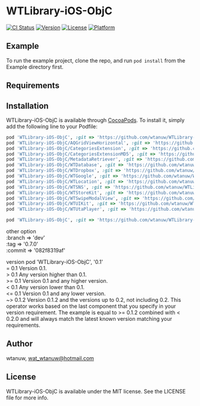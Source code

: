 # WTLibrary-iOS-ObjC

[![CI Status](http://img.shields.io/travis/wtanuw/WTLibrary-iOS-ObjC.svg?style=flat)](https://travis-ci.org/wtanuw/WTLibrary-iOS-ObjC)
[![Version](https://img.shields.io/cocoapods/v/WTLibrary-iOS-ObjC.svg?style=flat)](http://cocoapods.org/pods/WTLibrary-iOS-ObjC)
[![License](https://img.shields.io/cocoapods/l/WTLibrary-iOS-ObjC.svg?style=flat)](http://cocoapods.org/pods/WTLibrary-iOS-ObjC)
[![Platform](https://img.shields.io/cocoapods/p/WTLibrary-iOS-ObjC.svg?style=flat)](http://cocoapods.org/pods/WTLibrary-iOS-ObjC)

## Example

To run the example project, clone the repo, and run `pod install` from the Example directory first.

## Requirements

## Installation

WTLibrary-iOS-ObjC is available through [CocoaPods](http://cocoapods.org). To install
it, simply add the following line to your Podfile:

```ruby
pod 'WTLibrary-iOS-ObjC', :git => 'https://github.com/wtanuw/WTLibrary-iOS-ObjC.git'
pod 'WTLibrary-iOS-ObjC/AQGridViewHorizontal', :git => 'https://github.com/wtanuw/WTLibrary-iOS-ObjC.git'
pod 'WTLibrary-iOS-ObjC/CategoriesExtension', :git => 'https://github.com/wtanuw/WTLibrary-iOS-ObjC.git'
pod 'WTLibrary-iOS-ObjC/CategoriesExtensionMD5', :git => 'https://github.com/wtanuw/WTLibrary-iOS-ObjC.git'
pod 'WTLibrary-iOS-ObjC/MetadataRetriever', :git => 'https://github.com/wtanuw/WTLibrary-iOS-ObjC.git'
pod 'WTLibrary-iOS-ObjC/WTDatabase', :git => 'https://github.com/wtanuw/WTLibrary-iOS-ObjC.git'
pod 'WTLibrary-iOS-ObjC/WTDropbox', :git => 'https://github.com/wtanuw/WTLibrary-iOS-ObjC.git'
pod 'WTLibrary-iOS-ObjC/WTGoogle', :git => 'https://github.com/wtanuw/WTLibrary-iOS-ObjC.git'
pod 'WTLibrary-iOS-ObjC/WTLocation', :git => 'https://github.com/wtanuw/WTLibrary-iOS-ObjC.git'
pod 'WTLibrary-iOS-ObjC/WTSNS', :git => 'https://github.com/wtanuw/WTLibrary-iOS-ObjC.git'
pod 'WTLibrary-iOS-ObjC/WTStoreKit', :git => 'https://github.com/wtanuw/WTLibrary-iOS-ObjC.git'
pod 'WTLibrary-iOS-ObjC/WTSwipeModalView', :git => 'https://github.com/wtanuw/WTLibrary-iOS-ObjC.git'
pod 'WTLibrary-iOS-ObjC/WTUIKit', :git => 'https://github.com/wtanuw/WTLibrary-iOS-ObjC.git'
pod 'WTLibrary-iOS-ObjC/WTUtaPlayer', :git => 'https://github.com/wtanuw/WTLibrary-iOS-ObjC.git'
```

```ruby
pod 'WTLibrary-iOS-ObjC', :git => 'https://github.com/wtanuw/WTLibrary-iOS-ObjC.git', :subspecs => ['AQGridViewHorizontal', 'CategoriesExtension', 'CategoriesExtensionMD5', 'MetadataRetriever', 'WTDatabase', 'WTDropbox', 'WTGoogle', 'WTLocation', 'WTSNS', 'WTStoreKit', 'WTSwipeModalView', 'WTUIKit', 'WTUtaPlayer']
```

other option  
:branch => 'dev'  
:tag => '0.7.0'  
:commit => '082f8319af'  

version
pod 'WTLibrary-iOS-ObjC', '0.1'  
= 0.1 Version 0.1.  
\> 0.1 Any version higher than 0.1.  
\>= 0.1 Version 0.1 and any higher version.  
< 0.1 Any version lower than 0.1.  
<= 0.1 Version 0.1 and any lower version.  
~> 0.1.2 Version 0.1.2 and the versions up to 0.2, not including 0.2. This operator works based on the last component that you specify in your version requirement. The example is equal to >= 0.1.2 combined with < 0.2.0 and will always match the latest known version matching your requirements.  

## Author

wtanuw, wat_wtanuw@hotmail.com

## License

WTLibrary-iOS-ObjC is available under the MIT license. See the LICENSE file for more info.
